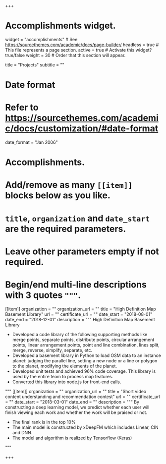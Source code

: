 +++
# Accomplishments widget.
widget = "accomplishments"  # See https://sourcethemes.com/academic/docs/page-builder/
headless = true  # This file represents a page section.
active = true  # Activate this widget? true/false
weight = 30  # Order that this section will appear.

title = "Projects"
subtitle = ""

# Date format
#   Refer to https://sourcethemes.com/academic/docs/customization/#date-format
date_format = "Jan 2006"

# Accomplishments.
#   Add/remove as many `[[item]]` blocks below as you like.
#   `title`, `organization` and `date_start` are the required parameters.
#   Leave other parameters empty if not required.
#   Begin/end multi-line descriptions with 3 quotes `"""`.


 
[[item]]
  organization = ""
  organization_url = ""
  title = "High Definition Map Basement Library"
  url = ""
  certificate_url = ""
  date_start = "2018-08-01"
  date_end = "2018-12-01"
  description = """ 
  High Definition Map Basement Library 

  *  Developed a code library of the following supporting methods like merge points, separate points, distribute points, circular arrangement points, linear arrangement points, point and line combination, lines split, merge, reverse, simplify, separate, etc.
  *  Developed a basement library in Python to load OSM data to an instance planet: judging the parallel line, setting a new node or a line or polygon to the planet, modifying the elements of the planet. 
  *  Developed unit tests and achieved 96% code coverage. This library is used by the entire team to process map features.
  *  Converted this library into node.js for front-end calls.

   """
[[item]]
  organization = ""
  organization_url = ""
  title = "Short video content understanding and recommendation contest"
  url = ""
  certificate_url = ""
  date_start = "2018-03-01"
  date_end = ""
  description = """
  By constructing a deep learning model, we predict whether each user will finish viewing each work and whether the work will be praised or not.
   * The final rank is in the top 10%
   * The main model is constructed by xDeepFM which includes Linear, CIN and DNN. 
   * The model and algorithm is realized by Tensorflow (Keras)

   """

+++
